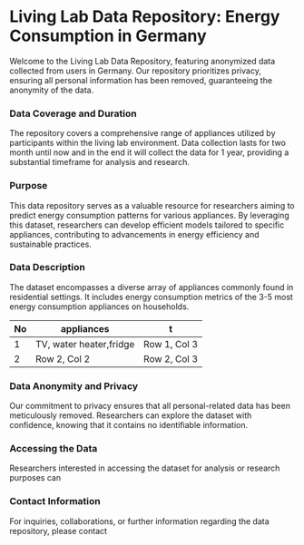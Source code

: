 # Living Lab Data Repository: Energy Consumption in Germany
Welcome to the Living Lab Data Repository, featuring anonymized data collected from users in Germany. Our repository prioritizes privacy, ensuring all personal information has been removed, guaranteeing the anonymity of the data.

### Data Coverage and Duration
The repository covers a comprehensive range of appliances utilized by participants within the living lab environment. Data collection lasts for two month until now and in the end it will collect the data for 1 year, providing a substantial timeframe for analysis and research.

### Purpose
This data repository serves as a valuable resource for researchers aiming to predict energy consumption patterns for various appliances. By leveraging this dataset, researchers can develop efficient models tailored to specific appliances, contributing to advancements in energy efficiency and sustainable practices.

### Data Description
The dataset encompasses a diverse array of appliances commonly found in residential settings. It includes energy consumption metrics of the 3-5 most energy consumption appliances on households.

| No | appliances  | t |
|----------|----------|----------|
| 1 | TV, water heater,fridge | Row 1, Col 3 |
| 2| Row 2, Col 2 | Row 2, Col 3 |

### Data Anonymity and Privacy
Our commitment to privacy ensures that all personal-related data has been meticulously removed. Researchers can explore the dataset with confidence, knowing that it contains no identifiable information.

### Accessing the Data
Researchers interested in accessing the dataset for analysis or research purposes can

### Contact Information
For inquiries, collaborations, or further information regarding the data repository, please contact 
